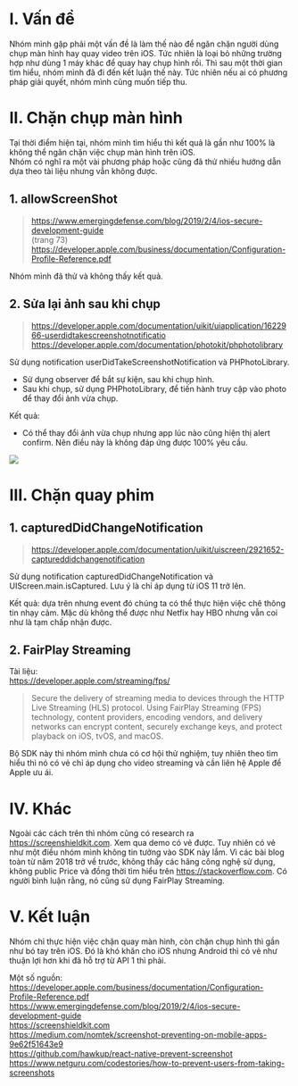 # I. Vấn đề
Nhóm mình gặp phải một vấn đề là làm thế nào để ngăn chặn người dùng chụp màn hình hay quay video trên iOS. Tức nhiên là loại bỏ những trường hợp như dùng 1 máy khác để quay hay chụp hình rồi. Thì sau một thời gian tìm hiểu, nhóm mình đã đi đến kết luận thế này. Tức nhiên nếu ai có phương pháp giải quyết, nhóm mình cũng muốn tiếp thu.<br/>
# II. Chặn chụp màn hình
Tại thời điểm hiện tại, nhóm mình tìm hiểu thì kết quả là gần như 100% là không thể ngăn chặn việc chụp màn hình trên iOS.<br/>
Nhóm có nghĩ ra một vài phương pháp hoặc cũng đã thử nhiều hướng dẫn dựa theo tài liệu nhưng vẫn không được.<br/>

##  1. allowScreenShot

> https://www.emergingdefense.com/blog/2019/2/4/ios-secure-development-guide<br/>
> (trang 73) https://developer.apple.com/business/documentation/Configuration-Profile-Reference.pdf<br/>

Nhóm mình đã thử và không thấy kết quả.<br/>

## 2. Sửa lại ảnh sau khi chụp

> https://developer.apple.com/documentation/uikit/uiapplication/1622966-userdidtakescreenshotnotificatio<br/>
> https://developer.apple.com/documentation/photokit/phphotolibrary<br/>

Sử dụng notification userDidTakeScreenshotNotification và PHPhotoLibrary. <br/>
* Sử dụng observer để bắt sự kiện, sau khi chụp hình.
* Sau khi chụp, sử dụng PHPhotoLibrary, để tiến hành truy cập vào photo để thay đổi ảnh vừa chụp.

Kết quả:
* Có thể thay đổi ảnh vừa chụp nhưng app lúc nào cũng hiện thị alert confirm. Nên điều này là không đáp ứng được 100% yêu cầu.

![](https://images.viblo.asia/3c3d22b9-1ca6-4a6c-aa5a-62984a418c5a.PNG)

# III. Chặn quay phim
## 1. capturedDidChangeNotification

> https://developer.apple.com/documentation/uikit/uiscreen/2921652-captureddidchangenotification

Sử dụng notification capturedDidChangeNotification và UIScreen.main.isCaptured. 
Lưu ý là chỉ áp dụng từ iOS 11 trở lên. 

Kết quả: dựa trên nhưng event đó chúng ta có thể thực hiện việc chê thông tin nhạy cảm. Mặc dù không thể được như Netfix hay HBO nhưng vẫn coi như là tạm chấp nhận được.

## 2. FairPlay Streaming

Tài liệu:<br/>
https://developer.apple.com/streaming/fps/<br/>

> Secure the delivery of streaming media to devices through the HTTP Live Streaming (HLS) protocol. Using FairPlay Streaming (FPS) technology, content providers, encoding vendors, and delivery networks can encrypt content, securely exchange keys, and protect playback on iOS, tvOS, and macOS.

Bộ SDK này thì nhóm mình chưa có cơ hội thử nghiệm, tuy nhiên theo tìm hiểu thì nó có vẻ chỉ áp dụng cho video streaming và cần liên hệ Apple để Apple ưu ái.

# IV. Khác
Ngoài các cách trên thì nhóm cũng có research ra https://screenshieldkit.com. Xem qua demo có vẻ được. Tuy nhiên có vẻ như một điều nhóm mình không tin tưởng vào SDK này lắm. Vì các bài blog toàn từ năm 2018 trở về trước, không thấy các hãng công nghệ sử dụng, không public Price và đồng thời tìm hiểu trên https://stackoverflow.com. Có người bình luận rằng, nó cũng sử dụng FairPlay Streaming.

# V. Kết luận
Nhóm chỉ thực hiện việc chặn quay màn hình, còn chặn chụp hình thì gần như bó tay trên iOS. Đó là khó khăn cho iOS nhưng Android thì có vẻ như thuận lợi hơn khi đã hỗ trợ từ API 1 thì phải.<br/>

Một số nguồn:<br/>
https://developer.apple.com/business/documentation/Configuration-Profile-Reference.pdf<br/>
https://www.emergingdefense.com/blog/2019/2/4/ios-secure-development-guide<br/>
https://screenshieldkit.com<br/>
https://medium.com/nomtek/screenshot-preventing-on-mobile-apps-9e62f51643e9<br/>
https://github.com/hawkup/react-native-prevent-screenshot<br/>
https://www.netguru.com/codestories/how-to-prevent-users-from-taking-screenshots<br/>